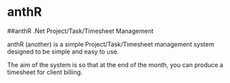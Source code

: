 # anthR
##anthR .Net Project/Task/Timesheet Management

anthR (another) is a simple Project/Task/Timesheet management system designed to be simple and easy to use.

The aim of the system is so that at the end of the month, you can produce a timesheet for client billing.
